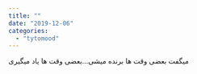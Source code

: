 ```yaml
---
title: ""
date: "2019-12-06"
categories: 
  - "tytomood"
---
```


میگفت بعضی وقت ها برنده میشی...بعضی وقت ها یاد میگیری
